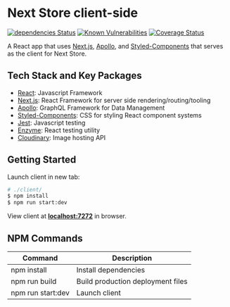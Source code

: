 [dependency]: https://david-dm.org/Answart/next-store?path=client
[snyk]: https://snyk.io/test/github/Answart/next-store
[coveralls]: https://coveralls.io/github/Answart/next-store?branch=master

# Next Store client-side

[![dependencies Status](https://david-dm.org/Answart/next-store/status.svg?path=client)][dependency]
[![Known Vulnerabilities](https://snyk.io/test/github/Answart/next-store/badge.svg?targetFile=client/package.json)][snyk]
[![Coverage Status](https://coveralls.io/repos/github/Answart/next-store/badge.svg?branch=master)][coveralls]

A React app that uses [Next.js](https://nextjs.org/), [Apollo](https://www.apollographql.com/), and [Styled-Components](https://www.styled-components.com/) that serves as the client for Next Store.

Tech Stack and Key Packages
---------------------------

* [React](https://reactjs.org/): Javascript Framework
* [Next.js](https://nextjs.org/): React Framework for server side rendering/routing/tooling
* [Apollo](https://www.apollographql.com/): GraphQL Framework for Data Management
* [Styled-Components](https://www.styled-components.com/): CSS for styling React component systems
* [Jest](https://facebook.github.io/jest/): Javascript testing
* [Enzyme](https://github.com/airbnb/enzyme): React testing utility
* [Cloudinary](https://cloudinary.com/): Image hosting API

Getting Started
---------------

Launch client in new tab:
```bash
# ./client/
$ npm install
$ npm run start:dev
```

View client at [**localhost:7272**](http://localhost:7272) in browser.

NPM Commands
------------

| Command | Description |
|---------|-------------|
| npm install | Install dependencies |
| npm run build | Build production deployment files |
| npm run start:dev | Launch client |
